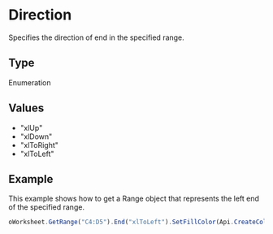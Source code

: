 # Direction

Specifies the direction of end in the specified range.

## Type

Enumeration

## Values

- "xlUp"
- "xlDown"
- "xlToRight"
- "xlToLeft"


## Example

This example shows how to get a Range object that represents the left end of the specified range.

```javascript
oWorksheet.GetRange("C4:D5").End("xlToLeft").SetFillColor(Api.CreateColorFromRGB(255, 224, 204));
```

